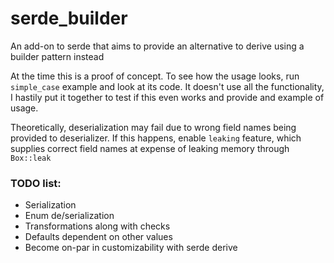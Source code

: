 # serde_builder
An add-on to serde that aims to provide an alternative to derive using a builder pattern instead

At the time this is a proof of concept. To see how the usage looks, run `simple_case` example and look at its code. It doesn't use all the functionality, I hastily put it together to test if this even works and provide and example of usage.

Theoretically, deserialization may fail due to wrong field names being provided to deserializer. If this happens, enable `leaking` feature, which supplies correct field names at expense of leaking memory through `Box::leak`

### TODO list:
- Serialization
- Enum de/serialization
- Transformations along with checks
- Defaults dependent on other values
- Become on-par in customizability with serde derive
